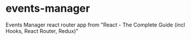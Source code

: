 # events-manager
Events Manager react router app from "React - The Complete Guide (incl Hooks, React Router, Redux)"
